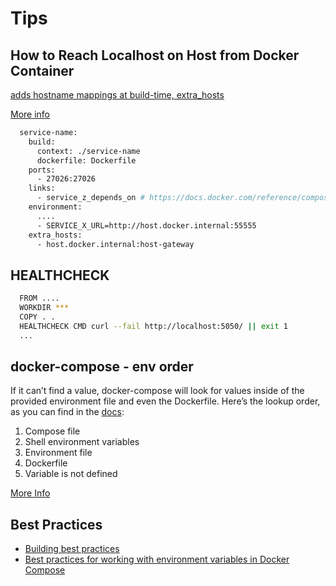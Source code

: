# Tips

## How to Reach Localhost on Host from Docker Container

[adds hostname mappings at build-time, extra_hosts](https://docs.docker.com/reference/compose-file/build/#extra_hosts)

[More info](https://medium.com/@TimvanBaarsen/how-to-connect-to-the-docker-host-from-inside-a-docker-container-112b4c71bc66)

  ```bash
    service-name:
      build:
        context: ./service-name
        dockerfile: Dockerfile
      ports:
        - 27026:27026
      links:
        - service_z_depends_on # https://docs.docker.com/reference/compose-file/services/#links
      environment:
        ....
        - SERVICE_X_URL=http://host.docker.internal:55555
      extra_hosts:
        - host.docker.internal:host-gateway
  ```


## HEALTHCHECK


  ```bash
    FROM ....
    WORKDIR ***
    COPY . .
    HEALTHCHECK CMD curl --fail http://localhost:5050/ || exit 1
    ...
  ```

## docker-compose - env order

If it can’t find a value, docker-compose will look for values inside of the provided environment file and even the Dockerfile. Here’s the lookup order, as you can find in the [docs](https://docs.docker.com/compose/environment-variables/):

1. Compose file
2. Shell environment variables
3. Environment file
4. Dockerfile
5. Variable is not defined

[More Info](https://vsupalov.com/override-docker-compose-dot-env/)

## Best Practices

- [Building best practices](https://docs.docker.com/build/building/best-practices/) 
- [Best practices for working with environment variables in Docker Compose](https://docs.docker.com/compose/how-tos/environment-variables/best-practices/)